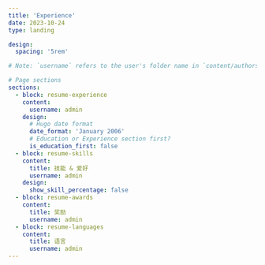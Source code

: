 ```yaml
---
title: 'Experience'
date: 2023-10-24
type: landing

design:
  spacing: '5rem'

# Note: `username` refers to the user's folder name in `content/authors/`

# Page sections
sections:
  - block: resume-experience
    content:
      username: admin
    design:
      # Hugo date format
      date_format: 'January 2006'
      # Education or Experience section first?
      is_education_first: false
  - block: resume-skills
    content:
      title: 技能 & 爱好
      username: admin
    design:
      show_skill_percentage: false
  - block: resume-awards
    content:
      title: 奖励
      username: admin
  - block: resume-languages
    content:
      title: 语言
      username: admin
---
```


